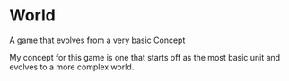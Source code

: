 # World
A game that evolves from a very basic Concept

My concept for this game is one that starts off as the most basic unit and evolves to a more complex world.
